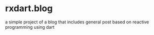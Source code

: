 # rxdart.blog
a simple project of a blog that includes general post based on reactive programming using dart
